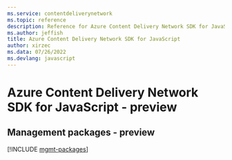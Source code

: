 ```yaml
---
ms.service: contentdeliverynetwork
ms.topic: reference
description: Reference for Azure Content Delivery Network SDK for JavaScript
ms.author: jeffish
title: Azure Content Delivery Network SDK for JavaScript
author: xirzec
ms.data: 07/26/2022
ms.devlang: javascript
---
```

# Azure Content Delivery Network SDK for JavaScript - preview

## Management packages - preview
[!INCLUDE [mgmt-packages](content-delivery-network-mgmt-index.md)]